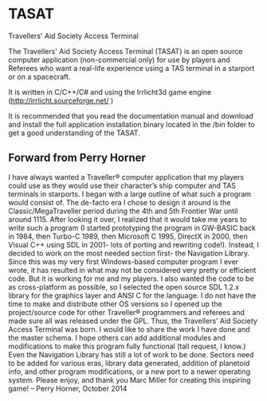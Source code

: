 # TASAT
Travellers' Aid Society Access Terminal

The Travellers' Aid Society Access Terminal (TASAT) is an open source computer application (non-commercial only) for use by players and Referees who want a real-life experience using a TAS terminal in a starport or on a spacecraft.

It is written in C/C++/C# and using the Irrlicht3d game engine (http://irrlicht.sourceforge.net/ )

It is recommended that you read the documentation manual and download and install the full application
installation binary located in the /bin folder to get a good understanding of the TASAT.

Forward from Perry Horner
-------------------------
I have always wanted a Traveller® computer application that my players could use as they would use their character’s ship computer and TAS terminals in starports.  I began with a large outline of what such a program would consist of.  The de-facto era I chose to design it around is the Classic/MegaTraveller period during the 4th and 5th Frontier War until around 1115.  After looking it over, I realized that it would take me years to write such a program (I started prototyping the program in GW-BASIC back in 1984, then Turbo-C 1989, then Microsoft C 1995, DirectX in 2000, then Visual C++ using SDL in 2001- lots of porting and rewriting code!).  Instead, I decided to work on the most needed section first- the Navigation Library.  Since this was my very first Windows-based computer program I ever wrote, it has resulted in what may not be considered very pretty or efficient code.  But it is working for me and my players.  I also wanted the code to be as cross-platform as possible, so I selected the open source SDL 1.2.x library for the graphics layer and ANSI C for the language.  I do not have the time to make and distribute other OS versions so I opened up the project/source code for other Traveller® programmers and referees and made sure all was released under the GPL.  Thus, the Travellers’ Aid Society Access Terminal was born.  I would like to share the work I have done and the master schema.  I hope others can add additional modules and modifications to make this program fully functional (tall request, I know.)  Even the Navigation Library has still a lot of work to be done.  Sectors need to be added for various eras, library data generated, addition of planetoid info, and other program modifications, or a new port to a newer operating system. Please enjoy, and thank you Marc Miller for creating this inspiring game! – Perry Horner, October 2014
